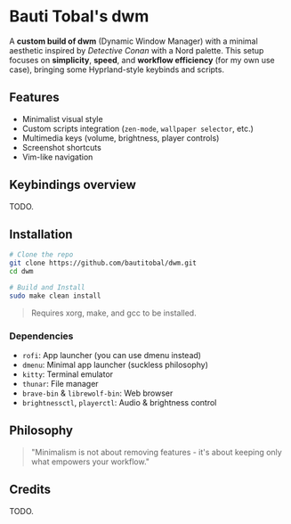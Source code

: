 # Bauti Tobal's dwm
A **custom build of dwm** (Dynamic Window Manager) with a minimal aesthetic inspired by *Detective Conan* with a Nord palette.
This setup focuses on **simplicity**, **speed**, and **workflow efficiency** (for my own use case), bringing some Hyprland-style keybinds and scripts.

## Features
- Minimalist visual style
- Custom scripts integration (`zen-mode`, `wallpaper selector`, etc.)
- Multimedia keys (volume, brightness, player controls)
- Screenshot shortcuts
- Vim-like navigation

## Keybindings overview
TODO.

## Installation
```bash
# Clone the repo
git clone https://github.com/bautitobal/dwm.git
cd dwm

# Build and Install
sudo make clean install
```

> Requires xorg, make, and gcc to be installed.

### Dependencies
- `rofi`: App launcher (you can use dmenu instead)
- `dmenu`: Minimal app launcher (suckless philosophy)
- `kitty`: Terminal emulator
- `thunar`: File manager
- `brave-bin` & `librewolf-bin`: Web browser
- `brightnessctl`, `playerctl`: Audio & brightness control

## Philosophy

> "Minimalism is not about removing features - it's about keeping only what empowers your workflow."

## Credits
TODO.
